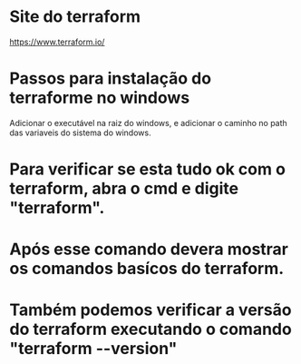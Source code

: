 # Site do terraform
https://www.terraform.io/

# Passos para instalação do terraforme no windows
Adicionar o executável na raiz do windows, e adicionar o caminho no path das variaveis do sistema do windows.

# Para verificar se esta tudo ok com o terraform, abra o cmd e digite "terraform".
  # Após esse comando devera mostrar os comandos basícos do terraform.
  # Também podemos verificar a versão do terraform executando o comando "terraform --version"

























